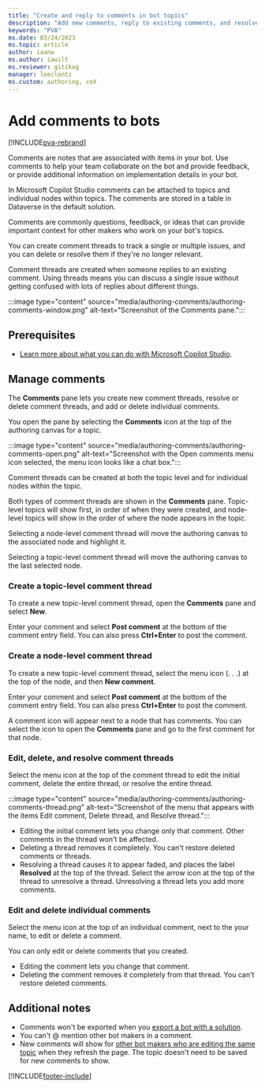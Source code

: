 ```yaml
---
title: "Create and reply to comments in bot topics"
description: "Add new comments, reply to existing comments, and resolve or delete comments and comment threads for topics within a Microsoft Copilot Studio chatbot."
keywords: "PVA"
ms.date: 03/24/2023
ms.topic: article
author: iaanw
ms.author: iawilt
ms.reviewer: gitikag
manager: leeclontz
ms.custom: authoring, ceX
---
```


# Add comments to bots

[!INCLUDE[pva-rebrand](includes/pva-rebrand.md)]

Comments are notes that are associated with items in your bot. Use comments to help your team collaborate on the bot and provide feedback, or provide additional information on implementation details in your bot.  

In Microsoft Copilot Studio comments can be attached to topics and individual nodes within topics. The comments are stored in a table in Dataverse in the default solution.  

Comments are commonly questions, feedback, or ideas that can provide important context for other makers who work on your bot's topics.

You can create comment threads to track a single or multiple issues, and you can delete or resolve them if they're no longer relevant.

Comment threads are created when someone replies to an existing comment. Using threads means you can discuss a single issue without getting confused with lots of replies about different things.

:::image type="content" source="media/authoring-comments/authoring-comments-window.png" alt-text="Screenshot of the Comments pane.":::

## Prerequisites

- [Learn more about what you can do with Microsoft Copilot Studio](fundamentals-what-is-power-virtual-agents.md).

## Manage comments

The **Comments** pane lets you create new comment threads, resolve or delete comment threads, and add or delete individual comments.

You open the pane by selecting the **Comments** icon at the top of the authoring canvas for a topic.

:::image type="content" source="media/authoring-comments/authoring-comments-open.png" alt-text="Screenshot with the Open comments menu icon selected, the menu icon looks like a chat box.":::

Comment threads can be created at both the topic level and for individual nodes within the topic.

Both types of comment threads are shown in the **Comments** pane. Topic-level topics will show first, in order of when they were created, and node-level topics will show in the order of where the node appears in the topic.

Selecting a node-level comment thread will move the authoring canvas to the associated node and highlight it.

Selecting a topic-level comment thread will move the authoring canvas to the last selected node.

### Create a topic-level comment thread

To create a new topic-level comment thread, open the **Comments** pane and select **New**.

Enter your comment and select **Post comment** at the bottom of the comment entry field. You can also press **Ctrl+Enter** to post the comment.

### Create a node-level comment thread

To create a new topic-level comment thread, select the menu icon (. . .) at the top of the node, and then **New comment**.

Enter your comment and select **Post comment** at the bottom of the comment entry field. You can also press **Ctrl+Enter** to post the comment.

A comment icon will appear next to a node that has comments. You can select the icon to open the **Comments** pane and go to the first comment for that node.

### Edit, delete, and resolve comment threads

Select the menu icon at the top of the comment thread to edit the initial comment, delete the entire thread, or resolve the entire thread.

:::image type="content" source="media/authoring-comments/authoring-comments-thread.png" alt-text="Screenshot of the menu that appears with the items Edit comment, Delete thread, and Resolve thread.":::

- Editing the initial comment lets you change only that comment. Other comments in the thread won't be affected.
- Deleting a thread removes it completely. You can't restore deleted comments or threads.
- Resolving a thread causes it to appear faded, and places the label **Resolved** at the top of the thread. Select the arrow icon at the top of the thread to unresolve a thread. Unresolving a thread lets you add more comments.

### Edit and delete individual comments

Select the menu icon at the top of an individual comment, next to the your name, to edit or delete a comment.

You can only edit or delete comments that you created.

- Editing the comment lets you change that comment.
- Deleting the comment removes it completely from that thread. You can't restore deleted comments.

## Additional notes

- Comments won't be exported when you [export a bot with a solution](authoring-export-import-bots.md).
- You can't @ mention other bot makers in a comment.
- New comments will show for [other bot makers who are editing the same topic](admin-share-bots.md#collaborate-on-bots) when they refresh the page. The topic doesn't need to be saved for new comments to show.

[!INCLUDE[footer-include](includes/footer-banner.md)]
